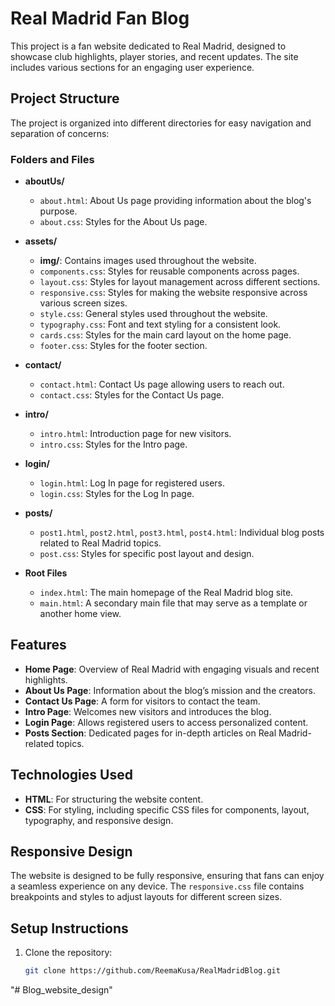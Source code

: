 # Real Madrid Fan Blog

This project is a fan website dedicated to Real Madrid, designed to showcase club highlights, player stories, and recent updates. The site includes various sections for an engaging user experience.

## Project Structure

The project is organized into different directories for easy navigation and separation of concerns:

### Folders and Files

- **aboutUs/**
  - `about.html`: About Us page providing information about the blog's purpose.
  - `about.css`: Styles for the About Us page.

- **assets/**
  - **img/**: Contains images used throughout the website.
  - `components.css`: Styles for reusable components across pages.
  - `layout.css`: Styles for layout management across different sections.
  - `responsive.css`: Styles for making the website responsive across various screen sizes.
  - `style.css`: General styles used throughout the website.
  - `typography.css`: Font and text styling for a consistent look.
  - `cards.css`: Styles for the main card layout on the home page.
  - `footer.css`: Styles for the footer section.

- **contact/**
  - `contact.html`: Contact Us page allowing users to reach out.
  - `contact.css`: Styles for the Contact Us page.

- **intro/**
  - `intro.html`: Introduction page for new visitors.
  - `intro.css`: Styles for the Intro page.

- **login/**
  - `login.html`: Log In page for registered users.
  - `login.css`: Styles for the Log In page.

- **posts/**
  - `post1.html`, `post2.html`, `post3.html`, `post4.html`: Individual blog posts related to Real Madrid topics.
  - `post.css`: Styles for specific post layout and design.

- **Root Files**
  - `index.html`: The main homepage of the Real Madrid blog site.
  - `main.html`: A secondary main file that may serve as a template or another home view.

## Features

- **Home Page**: Overview of Real Madrid with engaging visuals and recent highlights.
- **About Us Page**: Information about the blog’s mission and the creators.
- **Contact Us Page**: A form for visitors to contact the team.
- **Intro Page**: Welcomes new visitors and introduces the blog.
- **Login Page**: Allows registered users to access personalized content.
- **Posts Section**: Dedicated pages for in-depth articles on Real Madrid-related topics.

## Technologies Used

- **HTML**: For structuring the website content.
- **CSS**: For styling, including specific CSS files for components, layout, typography, and responsive design.

## Responsive Design

The website is designed to be fully responsive, ensuring that fans can enjoy a seamless experience on any device. The `responsive.css` file contains breakpoints and styles to adjust layouts for different screen sizes.

## Setup Instructions

1. Clone the repository:
   ```bash
   git clone https://github.com/ReemaKusa/RealMadridBlog.git
"# Blog_website_design" 
